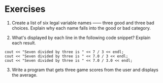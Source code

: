 # Exercises

1. Create a list of six legal variable names —— three good and three bad choices. Explain why each name falls into the good or bad category.

2. What's displayed by each line in the following code snippet? Explain each result.

```
cout << "Seven divided by three is " << 7 / 3 << endl;
cout << "Seven divided by three is " << 7.0 / 3 << endl;
cout << "Seven divided by three is " << 7.0 / 3.0 << endl;
```

3. Write a program that gets three game scores from the user and displays the average.
